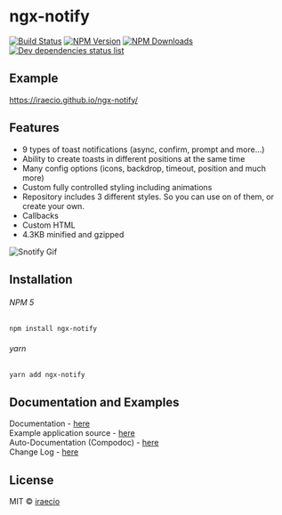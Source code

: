 # ngx-notify

[![Build Status](https://travis-ci.org/artemsky/ng-snotify.svg?branch=master)](https://travis-ci.org/artemsky/ng-snotify)
[![NPM Version](https://img.shields.io/npm/v/ng-snotify.svg)](https://www.npmjs.com/package/ng-snotify)
[![NPM Downloads](https://img.shields.io/npm/dt/ng-snotify.svg)](https://www.npmjs.com/package/ng-snotify)
[![Dev dependencies status list](https://david-dm.org/artemsky/ng-snotify/dev-status.svg)](https://david-dm.org/artemsky/ng-snotify?type=dev)

## Example
https://iraecio.github.io/ngx-notify/


## Features

- 9 types of toast notifications (async, confirm, prompt and more...)
- Ability to create toasts in different positions at the same time
- Many config options (icons, backdrop, timeout, position and much more)
- Custom fully controlled styling including animations
- Repository includes 3 different styles. So you can use on of them, or create your own.
- Callbacks
- Custom HTML
- 4.3KB minified and gzipped

![Snotify Gif](https://thumbs.gfycat.com/SoftGranularDalmatian-size_restricted.gif)

## Installation

###### NPM 5
`npm install ngx-notify`

###### yarn
`yarn add ngx-notify`

## Documentation and Examples

Documentation - [here](https://iraecio.github.io/ngx-notify/documentation)  
Example application source - [here](https://github.com/iraecio/ngx-notify/tree/master/example/app)  
Auto-Documentation (Compodoc) - [here](https://iraecio.github.io/ngx-notify/compodoc/)  
Change Log - [here](https://github.com/iraecio/ng-snotify/blob/master/CHANGELOG.md)

## License

MIT © [iraecio](mailto:iraecio@gmail.com)

